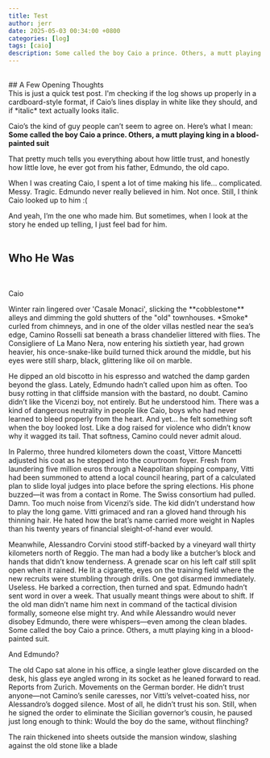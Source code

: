 ```yaml
---
title: Test
author: jerr
date: 2025-05-03 00:34:00 +0800
categories: [log]
tags: [caio]
description: Some called the boy Caio a prince. Others, a mutt playing king in a blood-painted suit.
---
```

<script src="{{ '/assets/js/dialogue.js' | relative_url }}"></script>
<br>
## A Few Opening Thoughts
<br>
This is just a quick test post. I'm checking if the log shows up properly in a cardboard-style format, if Caio’s lines display in white like they should, and if *italic* text actually looks italic.

Caio’s the kind of guy people can’t seem to agree on. Here’s what I mean:
**Some called the boy Caio a prince. Others, a mutt playing king in a blood-painted suit**

That pretty much tells you everything about how little trust, and honestly how little love, he ever got from his father, Edmundo, the old capo.

When I was creating Caio, I spent a lot of time making his life... complicated. Messy. Tragic. Edmundo never really believed in him. Not once. Still, I think Caio looked up to him :(

And yeah, I’m the one who made him. But sometimes, when I look at the story he ended up telling, I just feel bad for him.
<br><br>

## Who He Was
<br>
<div class="character-card">
  <div class="character-layout">
    <div class="character-profile">
      <div
        class="character-img-bg"
        style="background-image: url('https://cherr-pi.github.io/assets/img/character/caio.png');">
      </div>
      <p class="character-name">Caio</p>
    </div>
    <div class="character-text">
<p>Winter rain lingered over 'Casale Monaci', slicking the **cobblestone** alleys and dimming the gold shutters of the "old" townhouses. *Smoke* curled from chimneys, and in one of the older villas nestled near the sea’s edge, Camino Rosselli sat beneath a brass chandelier littered with flies. The Consigliere of La Mano Nera, now entering his sixtieth year, had grown heavier, his once-snake-like build turned thick around the middle, but his eyes were still sharp, black, glittering like oil on marble.</p>

<p>He dipped an old biscotto in his espresso and watched the damp garden beyond the glass. Lately, Edmundo hadn’t called upon him as often. Too busy rotting in that cliffside mansion with the bastard, no doubt. Camino didn’t like the Vicenzi boy, not entirely. But he understood him. There was a kind of dangerous neutrality in people like Caio, boys who had never learned to bleed properly from the heart. And yet… he felt something soft when the boy looked lost. Like a dog raised for violence who didn’t know why it wagged its tail. That softness, Camino could never admit aloud.</p>

<p>In Palermo, three hundred kilometers down the coast, Vittore Mancetti adjusted his coat as he stepped into the courtroom foyer. Fresh from laundering five million euros through a Neapolitan shipping company, Vitti had been summoned to attend a local council hearing, part of a calculated plan to slide loyal judges into place before the spring elections. His phone buzzed—it was from a contact in Rome. The Swiss consortium had pulled. Damn. Too much noise from Vicenzi’s side. The kid didn’t understand how to play the long game. Vitti grimaced and ran a gloved hand through his thinning hair. He hated how the brat’s name carried more weight in Naples than his twenty years of financial sleight-of-hand ever would.</p>

<p>Meanwhile, Alessandro Corvini stood stiff-backed by a vineyard wall thirty kilometers north of Reggio. The man had a body like a butcher’s block and hands that didn’t know tenderness. A grenade scar on his left calf still split open when it rained. He lit a cigarette, eyes on the training field where the new recruits were stumbling through drills. One got disarmed immediately. Useless. He barked a correction, then turned and spat. Edmundo hadn’t sent word in over a week. That usually meant things were about to shift. If the old man didn’t name him next in command of the tactical division formally, someone else might try. And while Alessandro would never disobey Edmundo, there were whispers—even among the clean blades. Some called the boy Caio a prince. Others, a mutt playing king in a blood-painted suit.</p>

<p>And Edmundo?</p>

<p>The old Capo sat alone in his office, a single leather glove discarded on the desk, his glass eye angled wrong in its socket as he leaned forward to read. Reports from Zurich. Movements on the German border. He didn’t trust anyone—not Camino’s senile caresses, nor Vitti’s velvet-coated hiss, nor Alessandro’s dogged silence. Most of all, he didn’t trust his son. Still, when he signed the order to eliminate the Sicilian governor’s cousin, he paused just long enough to think: Would the boy do the same, without flinching?</p>

<p>The rain thickened into sheets outside the mansion window, slashing against the old stone like a blade </p>
    </div>
  </div>
</div>
<br><br>
